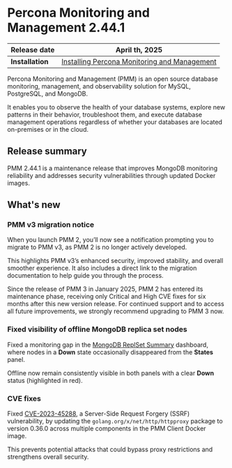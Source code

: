 # Percona Monitoring and Management 2.44.1

| **Release date** | April th, 2025                                                                                   |
| -----------------| ----------------------------------------------------------------------------------------------- |
| **Installation** | [Installing Percona Monitoring and Management](../quickstart/index.md) |

Percona Monitoring and Management (PMM) is an open source database monitoring, management, and observability solution for MySQL, PostgreSQL, and MongoDB.

It enables you to observe the health of your database systems, explore new patterns in their behavior, troubleshoot them, and execute database management operations regardless of whether your databases are located on-premises or in the cloud.

## Release summary

PMM 2.44.1 is a maintenance release that improves MongoDB monitoring reliability and addresses security vulnerabilities through updated Docker images.

## What's new

### PMM v3 migration notice

When you launch PMM 2, you’ll now see a notification prompting you to migrate to PMM v3, as PMM 2 is no longer actively developed.

This highlights PMM v3’s enhanced security, improved stability, and overall smoother experience. It also includes a direct link to the migration documentation to help guide you through the process.

Since the release of PMM 3 in January 2025, PMM 2 has entered its maintenance phase, receiving only Critical and High CVE fixes for six months after this new version release. For continued support and to access all future improvements, we strongly recommend upgrading to PMM 3 now.

### Fixed visibility of offline MongoDB replica set nodes

Fixed a monitoring gap in the [MongoDB ReplSet Summary](../details/dashboards/dashboard-replsetsummary.md) dashboard, where nodes in a **Down** state occasionally disappeared from the **States** panel.

Offline now remain consistently visible in both panels with a clear **Down** status (highlighted in red).

### CVE fixes

Fixed [CVE-2023-45288](https://security.snyk.io/vuln/SNYK-GOLANG-GOLANGORGXNETHTTPHTTPPROXY-9058601), a Server-Side Request Forgery (SSRF) vulnerability, by updating the `golang.org/x/net/http/httpproxy` package to version 0.36.0 across multiple components in the PMM Client Docker image. 

This prevents potential attacks that could bypass proxy restrictions and strengthens overall security. 